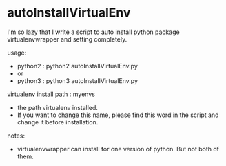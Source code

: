 # autoInstallVirtualEnv
I'm so lazy that I write a script to auto install python package virtualenvwrapper and setting completely.

usage:
* python2 : python2 autoInstallVirtualEnv.py
* or
* python3 : python3 autoInstallVirtualEnv.py

virtualenv install path : myenvs
* the path virtualenv installed.
* If you want to change this name, please find this word in the script and change it before installation.

notes:
* virtualenvwrapper can install for one version of python. But not both of them.

